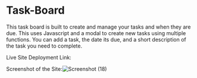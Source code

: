 # Task-Board
This task board is built to create and manage your tasks and when they are due.
This uses Javascript and a modal to create new tasks using multiple functions. You can add a task, the date its due, and a short description of the task you need to complete.

Live Site Deployment Link:

Screenshot of the Site:![Screenshot (18)](https://github.com/user-attachments/assets/ed03a065-818b-43d1-a422-865b1839be0a)


